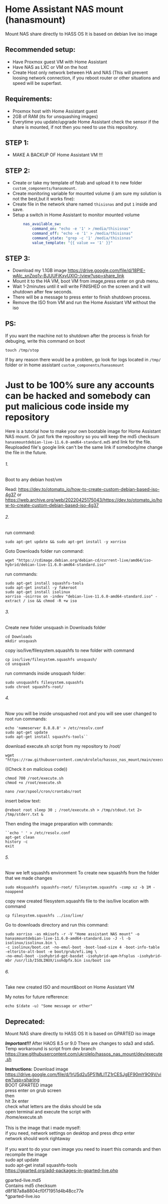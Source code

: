 Home Assistant NAS mount (hanasmount)
====================
Mount NAS share directly to HASS OS
It is based on debian live iso image

Recommended setup:
-------------------
- Have Proxmox guest VM with Home Assistant
- Have NAS as LXC or VM on the host
- Create Host only network between HA and NAS (This will prevent loosing network connection, if you reboot router or other situations and speed will be superfast.


Requirements:
-------------------
- Proxmox host with Home Assistant guest
- 2GB of RAM (its for unsquashing images)
- Everytime you update/upgrade Home Assistant check the sensor if the share is mounted, if not then you need to use this repository.

## STEP 1:
- MAKE A BACKUP OF Home Assistant VM !!!

## STEP 2:

- Create or take my template of fstab and upload it to new folder ``custom_components/hanasmount``.
- Create monitoring variable for mounted volume (i am sure my solution is not the best,but it works fine):
- Create file in the network share named ``thisisnas`` and put ``1`` inside and save.
- Setup a switch in Home Assistant to monitor mounted volume
```yaml
        nas_available_sw:
            command_on: "echo -e '1' > /media/thisisnas"
            command_off: "echo -e '1' > /media/thisisnas"
            command_state: "grep -c '1' /media/thisisnas"
            value_template: "{{ value == '1' }}"
```

## STEP 3:
- Download my 1.1GB image
https://drive.google.com/file/d/18PlE-wAlc_snZpq1v-BJUUFiKxyUXlO-/view?usp=share_link
- Mount it to the HA VM, boot VM from image,press enter on grub menu.
- Wait 1-2minutes until it will write FINISHED on the screen and it will shutdown after few seconds.
- There will be a message to press enter to finish shutdown process.
- Remove the ISO from VM and run the Home Assistant VM without the iso

## PS:
If you want the machine not to shutdown after the process is finish for debuging, write this command on boot
```shell
touch /tmp/stop
```
If by any reason there would be a problem, go look for logs located in ``/tmp/`` folder or in home assistant ``custom_components/hanasmount``




Just to be 100% sure any accounts can be hacked and somebody can put malicious code inside my repository
====================
Here is a tutorial how to make your own bootable image for Home Assistant NAS mount. Or just fork the repository so you will keep the md5 checksum 
``hanasmountdebian-live-11.6.0-amd64-standard.md5`` and link for the file.
Reuploaded file's google link can't be the same link if somebody/me change the file in the future.

###### 1.
Boot to any debian host/vm

Read:
https://dev.to/otomato_io/how-to-create-custom-debian-based-iso-4g37
or
https://web.archive.org/web/20220425175043/https://dev.to/otomato_io/how-to-create-custom-debian-based-iso-4g37

###### 2.

run command:
```shell
sudo apt-get update && sudo apt-get install -y xorriso
```

Goto Downloads folder
run command:
```shell
wget "https://cdimage.debian.org/debian-cd/current-live/amd64/iso-hybrid/debian-live-11.6.0-amd64-standard.iso"
```

run commands:
```shell
sudo apt-get install squashfs-tools
sudo apt-get install -y fakeroot
sudo apt-get install isolinux
xorriso -osirrox on -indev "debian-live-11.6.0-amd64-standard.iso" -extract / iso && chmod -R +w iso
```




###### 3.

Create new folder unsquash in Downloads folder
```shell
cd Downloads
mkdir unsquash
```
copy iso/live/filesystem.squashfs to new folder with command
```shell
cp iso/live/filesystem.squashfs unsquash/
cd unsquash
```


run commands inside unsquash folder:
```shell
sudo unsquashfs filesystem.squashfs
sudo chroot squashfs-root/
```

###### 4.
Now you will be inside unsquashed root and you will see user changed to root
run commands:
```shell
echo 'nameserver 8.8.8.8' > /etc/resolv.conf
sudo apt-get update
sudo apt-get install squashfs-tools``
```
download execute.sh script from my repository to /root/
```shell
wget "https://raw.githubusercontent.com/ukrolelo/hassos_nas_mount/main/execute.sh"
```
((Check it on malicious code))
```shell
chmod 700 /root/execute.sh
chmod +x /root/execute.sh
```

```shell
nano /var/spool/cron/crontabs/root
```
insert below text:
```shell
@reboot root sleep 30 ; /root/execute.sh > /tmp/stdout.txt 2> /tmp/stderr.txt &
```

Then ending the image preparation with commands:
```shell
``echo ' ' > /etc/resolv.conf
apt-get clean
history -c
exit
```

###### 5.

Now we left squashfs environment
To create new squashfs from the folder that we made changes

```shell
sudo mksquashfs squashfs-root/ filesystem.squashfs -comp xz -b 1M -noappend
```
copy new created filesystem.squashfs file to the iso/live location with command

```shell
cp filesystem.squashfs ../iso/live/
```

Go to downloads directory and run this command:
```shell
sudo xorriso -as mkisofs -r -V "Home assistant NAS mount" -o hanasmountdebian-live-11.6.0-amd64-standard.iso -J -l -b isolinux/isolinux.bin \
-c isolinux/boot.cat -no-emul-boot -boot-load-size 4 -boot-info-table -eltorito-alt-boot -e boot/grub/efi.img \
-no-emul-boot -isohybrid-gpt-basdat -isohybrid-apm-hfsplus -isohybrid-mbr /usr/lib/ISOLINUX/isohdpfx.bin iso/boot iso
```

###### 6.
Take new created ISO and mount&boot on Home Assistant VM



My notes for future refference:
```shell
echo $(date -u) "Some message or other"
```


## Deprecated:
Mount NAS share directly to HASS OS
It is based on GPARTED iso image

***Important!!!***
After HAOS 8.5 or 9.0 There are changes to sda3 and sda5.
Temp workaround is script from dev branch
https://raw.githubusercontent.com/ukrolelo/hassos_nas_mount/dev/execute.sh

**Instructions:**
Download image<br>
https://drive.google.com/file/d/1rUSd2u5P51MLITZ1rCESJgEF90mY9O9V/view?usp=sharing
<br>
BOOT GPARTED image<br>
press enter on grub screen<br>
then<br>
hit 3x enter<br>
check what letters are the disks should be sda<br>
open terminal and execute the script with<br>
/home/execute.sh<br>
<br>
This is the image that i made myself:<br>
if you need, network settings on desktop and press dhcp  enter<br>
network should work rightaway<br>
<br>
If you want to do your own image you need to insert this comands and then recompile the image<br>
sudo apt update<br>
sudo apt-get install squashfs-tools<br>
https://gparted.org/add-packages-in-gparted-live.php
<br>

gparted-live.md5<br>
Contains md5 checksum<br>
d8f187a8a8804cf0f71951d4b48cc77e<br>
*gparted-live.iso<br>
